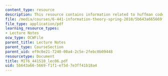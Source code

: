 ```yaml
---
content_type: resource
description: This resource contains information related to huffman codes.
file: /media/courses/6-441-information-theory-spring-2010/5b643a665669f1f1ef5d7e3ff41b18a4_MIT6_441S10_lec06.pdf
file_type: application/pdf
learning_resource_types:
- Lecture Notes
ocw_type: OCWFile
parent_title: Lecture Notes
parent_type: CourseSection
parent_uid: ef9c0e21-7240-00a4-2c5e-2febc0b09448
resourcetype: Document
title: MIT6_441S10_lec06.pdf
uid: 5b643a66-5669-f1f1-ef5d-7e3ff41b18a4
---
```

